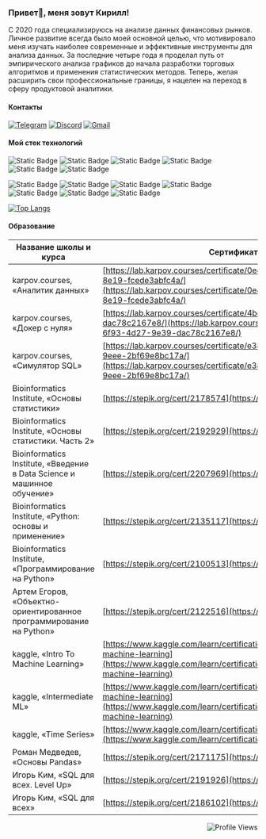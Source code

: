 ### Привет👋, меня зовут Кирилл!
С 2020 года специализируюсь на анализе данных финансовых рынков. Личное развитие всегда было моей основной целью, что мотивировало меня изучать наиболее современные и эффективные инструменты для анализа данных. За последние четыре года я проделал путь от эмпирического анализа графиков до начала разработки торговых алгоритмов и применения статистических методов. Теперь, желая расширить свои профессиональные
границы, я нацелен на переход в сферу продуктовой аналитики.

#### Контакты
[![Telegram](https://img.shields.io/badge/Telegram-212529?logo=Telegram&logoColor=orange&color=212529)](https://t.me/Kazakov_KB) [![Discord](https://img.shields.io/badge/Discord-212529?logo=Discord&logoColor=orange&color=212529)](https://discord.com/users/kazakovkirill) [![Gmail](https://img.shields.io/badge/Gmail-212529?logo=gmail&logoColor=orange&color=212529)](mailto:kazakovkirill.mail@gmail.com)

#### Мой стек технологий
<img alt="Static Badge" src="https://img.shields.io/badge/Python-blue?logo=Python&logoColor=orange&color=212529"> <img alt="Static Badge" src="https://img.shields.io/badge/PostgreSQL-212529?logo=PostgreSQL&logoColor=orange&color=212529"> <img alt="Static Badge" src="https://img.shields.io/badge/ClickHouse-212529?logo=Clickhouse&logoColor=orange&color=212529"> <img alt="Static Badge" src="https://img.shields.io/badge/Docker-212529?logo=Docker&logoColor=orange&color=212529"> <img alt="Static Badge" src="https://img.shields.io/badge/Tableau-212529?logo=Tableau&logoColor=orange&color=212529"> <img alt="Static Badge" src="https://img.shields.io/badge/AirFlow-212529?logo=apacheairflow&logoColor=orange&color=212529">

<img alt="Static Badge" src="https://img.shields.io/badge/Git-212529?logo=Git&logoColor=orange&color=212529"> <img alt="Static Badge" src="https://img.shields.io/badge/NumPy-212529?logo=NumPy&logoColor=orange&color=212529"> <img alt="Static Badge" src="https://img.shields.io/badge/Pandas-212529?logo=Pandas&logoColor=orange&color=212529"> <img alt="Static Badge" src="https://img.shields.io/badge/Plotly-212529?logo=Plotly&logoColor=orange&color=212529"> <img alt="Static Badge" src="https://img.shields.io/badge/SciPy-212529?logo=SciPy&logoColor=orange&color=212529"> <img alt="Static Badge" src="https://img.shields.io/badge/Linux-212529?logo=Linux&logoColor=orange&color=212529"> <img alt="Static Badge" src="https://img.shields.io/badge/Scikit%20Learn-212529?logo=scikitlearn&logoColor=orange&color=212529">

[![Top Langs](https://github-readme-stats.vercel.app/api/top-langs/?username=KazakovKB&hide=css&layout=compact&bg_color=212529&text_color=fd7e14&title_color=ffffff&border_color=212529)](https://github.com/anuraghazra/github-readme-stats)

#### Образование
| Название школы и курса | Сертификат |
|------------------------|------------|
| karpov.courses, «Аналитик данных» | [https://lab.karpov.courses/certificate/0e4e94f5-d19d-4743-8e19-fcede3abfc4a/](https://lab.karpov.courses/certificate/0e4e94f5-d19d-4743-8e19-fcede3abfc4a/) |
| karpov.courses, «Докер с нуля»    | [https://lab.karpov.courses/certificate/4bc0b9fa-6f93-4d27-9e39-dac78c2167e8/](https://lab.karpov.courses/certificate/4bc0b9fa-6f93-4d27-9e39-dac78c2167e8/) |
| karpov.courses, «Симулятор SQL»   | [https://lab.karpov.courses/certificate/e3889eeb-1d67-4864-9eee-2bf69e8bc17a/](https://lab.karpov.courses/certificate/e3889eeb-1d67-4864-9eee-2bf69e8bc17a/) |
| Bioinformatics Institute, «Основы статистики»                           | [https://stepik.org/cert/2178574](https://stepik.org/cert/2178574) |
| Bioinformatics Institute, «Основы статистики. Часть 2»                  | [https://stepik.org/cert/2192929](https://stepik.org/cert/2192929) |
| Bioinformatics Institute, «Введение в Data Science и машинное обучение» | [https://stepik.org/cert/2207969](https://stepik.org/cert/2207969) |
| Bioinformatics Institute, «Python: основы и применение»                 | [https://stepik.org/cert/2135117](https://stepik.org/cert/2135117) |
| Bioinformatics Institute, «Программирование на Python»                  | [https://stepik.org/cert/2100513](https://stepik.org/cert/2100513) |
| Артем Егоров, «Объектно-ориентированное программирование на Python»     | [https://stepik.org/cert/2122516](https://stepik.org/cert/2122516) |
| kaggle, «Intro To Machine Learning» | [https://www.kaggle.com/learn/certification/kazakovkb/intro-to-machine-learning](https://www.kaggle.com/learn/certification/kazakovkb/intro-to-machine-learning) |
| kaggle, «Intermediate ML»   | [https://www.kaggle.com/learn/certification/kazakovkb/intermediate-machine-learning](https://www.kaggle.com/learn/certification/kazakovkb/intermediate-machine-learning) |
| kaggle, «Time Series»       | [https://www.kaggle.com/learn/certification/kazakovkb/time-series](https://www.kaggle.com/learn/certification/kazakovkb/time-series) |
| Роман Медведев, «Основы Pandas» | [https://stepik.org/cert/2171175](https://stepik.org/cert/2171175) |
| Игорь Ким, «SQL для всех. Level Up» | [https://stepik.org/cert/2191926](https://stepik.org/cert/2191926) |
| Игорь Ким, «SQL для всех»           | [https://stepik.org/cert/2186102](https://stepik.org/cert/2186102) |

<p align="right">
  <img alt="Profile Views" src="https://api.visitorbadge.io/api/visitors?path=KazakovKB&label=Profile%20Views&labelColor=%23212529&countColor=%231e2027">
</p>
